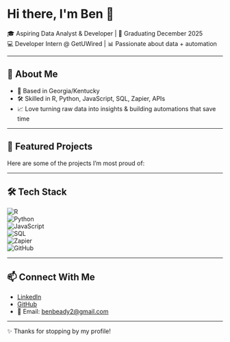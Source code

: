 # Hi there, I'm Ben 👋  

🎓 Aspiring Data Analyst & Developer | 🎯 Graduating December 2025  
💻 Developer Intern @ GetUWired | 📊 Passionate about data + automation  

---

## 🚀 About Me  
- 📍 Based in Georgia/Kentucky  
- 🛠 Skilled in R, Python, JavaScript, SQL, Zapier, APIs  
- 📈 Love turning raw data into insights & building automations that save time  

---

## 🔹 Featured Projects  
Here are some of the projects I’m most proud of:  


---

## 🛠 Tech Stack  
![R](https://img.shields.io/badge/-R-276DC3?style=for-the-badge&logo=r&logoColor=white)  
![Python](https://img.shields.io/badge/-Python-3776AB?style=for-the-badge&logo=python&logoColor=white)  
![JavaScript](https://img.shields.io/badge/-JavaScript-F7DF1E?style=for-the-badge&logo=javascript&logoColor=black)  
![SQL](https://img.shields.io/badge/-SQL-4479A1?style=for-the-badge&logo=mysql&logoColor=white)  
![Zapier](https://img.shields.io/badge/-Zapier-FF4A00?style=for-the-badge&logo=zapier&logoColor=white)  
![GitHub](https://img.shields.io/badge/-GitHub-181717?style=for-the-badge&logo=github&logoColor=white) 

---

## 📫 Connect With Me  
- [LinkedIn](https://linkedin.com/in/benjamenbeady)  
- [GitHub](https://github.com/BenBeady)  
- 📧 Email: benbeady2@gmail.com  

---

✨ Thanks for stopping by my profile!
